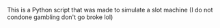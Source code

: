 This is a Python script that was made to simulate a slot machine (I do not condone gambling don't go broke lol)
